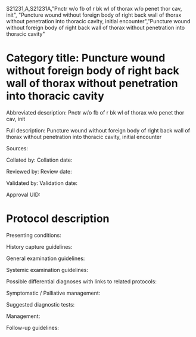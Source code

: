 S21231,A,S21231A,"Pnctr w/o fb of r bk wl of thorax w/o penet thor cav, init", "Puncture wound without foreign body of right back wall of thorax without penetration into thoracic cavity, initial encounter","Puncture wound without foreign body of right back wall of thorax without penetration into thoracic cavity"
# Category title: Puncture wound without foreign body of right back wall of thorax without penetration into thoracic cavity

Abbreviated description: Pnctr w/o fb of r bk wl of thorax w/o penet thor cav, init

Full description: Puncture wound without foreign body of right back wall of thorax without penetration into thoracic cavity, initial encounter

Sources:

Collated by:
Collation date:

Reviewed by:
Review date:

Validated by:
Validation date:

Approval UID:

# Protocol description

Presenting conditions:

History capture guidelines:

General examination guidelines:

Systemic examination guidelines:

Possible differential diagnoses with links to related protocols:

Symptomatic / Palliative management:

Suggested diagnostic tests:

Management:

Follow-up guidelines:
